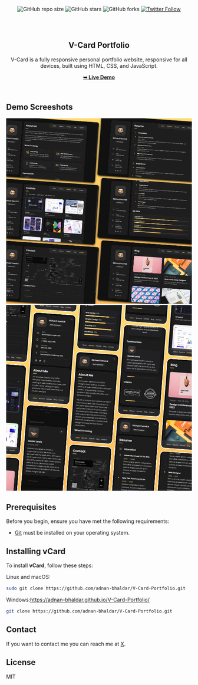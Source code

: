 <div align="center">

![GitHub repo size](https://img.shields.io/github/repo-size/adnan-bhaldar/V-Card-Portfolio)
![GitHub stars](https://img.shields.io/github/stars/adnan-bhaldar/V-Card-Portfolio?style=social)
![GitHub forks](https://img.shields.io/github/forks/adnan-bhaldar/V-Card-Portfolio?style=social)
[![Twitter Follow](https://img.shields.io/twitter/follow/Adnan__Bhaldar?style=social)](https://twitter.com/intent/follow?screen_name=Adnan__Bhaldar)

  <br />
  <br />

  <h2 align="center">V-Card Portfolio</h2>

V-Card is a fully responsive personal portfolio website, responsive for all devices, built using HTML, CSS, and JavaScript.

<a href="https://adnan-bhaldar.github.io/V-Card-Portfolio/"><strong>➥ Live Demo</strong></a>

</div>

<br />

## Demo Screeshots

![vCard Desktop Demo](./readme-images/desktop.png "Desktop Demo")
![vCard Mobile Demo](./readme-images/mobile.png "Mobile Demo")

## Prerequisites

Before you begin, ensure you have met the following requirements:

* [Git](https://git-scm.com/downloads "Download Git") must be installed on your operating system.

## Installing vCard

To install **vCard**, follow these steps:

Linux and macOS:

```bash
sudo git clone https://github.com/adnan-bhaldar/V-Card-Portfolio.git
```

Windows:https://adnan-bhaldar.github.io/V-Card-Portfolio/

```bash
git clone https://github.com/adnan-bhaldar/V-Card-Portfolio.git
```

## Contact

If you want to contact me you can reach me at [X](https://www.x.com/Adnan__Bhaldar).

## License

MIT
